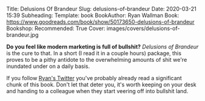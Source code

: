 Title: Delusions Of Brandeur
Slug: delusions-of-brandeur
Date: 2020-03-21 15:39
Subheading: 
Template: book
BookAuthor: Ryan Wallman
Book: https://www.goodreads.com/book/show/50173650-delusions-of-brandeur
Bookshop: 
Recommended: True
Cover: images/covers/delusions-of-brandeur.jpg

**Do you feel like modern marketing is full of bullshit?** *Delusions of Brandeur* is the cure to that. In a short (I read it in a couple hours) package, this proves to be a pithy antidote to the overwhelming amounts of shit we're inundated under on a daily basis.

If you follow [Ryan's Twitter](https://twitter.com/Dr_Draper) you've probably already read a significant chunk of this book. Don't let that deter you, it's worth keeping on your desk and handing to a colleague when they start veering off into bullshit land.